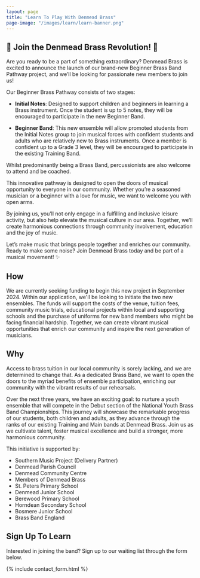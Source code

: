 ```yaml
---
layout: page
title: "Learn To Play With Denmead Brass"
page-image: "/images/learn/learn-banner.png"
---
```


## 🎺 Join the Denmead Brass Revolution! 🎺

Are you ready to be a part of something extraordinary? Denmead Brass is excited to announce the launch of our brand-new Beginner Brass Band Pathway project, and we’ll be looking for passionate new members to join us!

Our Beginner Brass Pathway consists of two stages:

- __Initial Notes__: Designed to support children and beginners in learning a Brass instrument. Once the student is up to 5 notes, they will be encouraged to participate in the new Beginner Band.

 - __Beginner Band__: This new ensemble will allow promoted students from the Initial Notes group to join musical forces with confident students and adults who are relatively new to Brass instruments. Once a member is confident up to a Grade 3 level, they will be encouraged to participate in the existing Training Band.

Whilst predominantly being a Brass Band, percussionists are also welcome to attend and be coached.

This innovative pathway is designed to open the doors of musical opportunity to everyone in our community. Whether you’re a seasoned musician or a beginner with a love for music, we want to welcome you with open arms.

By joining us, you’ll not only engage in a fulfilling and inclusive leisure activity, but also help elevate the musical culture in our area. Together, we’ll create harmonious connections through community involvement, education and the joy of music.

Let’s make music that brings people together and enriches our community. Ready to make some noise? Join Denmead Brass today and be part of a musical movement! ✨

## How 

We are currently seeking funding to begin this new project in September 2024. Within our application, we'll be looking to initiate the two new ensembles. The funds will support the costs of the venue, tuition fees, community music trials, educational projects within local and supporting schools and the purchase of uniforms for new band members who might be facing financial hardship. Together, we can create vibrant musical opportunities that enrich our community and inspire the next generation of musicians.

## Why

Access to brass tuition in our local community is sorely lacking, and we are determined to change that. As a dedicated Brass Band, we want to open the doors to the myriad benefits of ensemble participation, enriching our community with the vibrant results of our rehearsals.

Over the next three years, we have an exciting goal: to nurture a youth ensemble that will compete in the Debut section of the National Youth Brass Band Championships. This journey will showcase the remarkable progress of our students, both children and adults, as they advance through the ranks of our existing Training and Main bands at Denmead Brass. Join us as we cultivate talent, foster musical excellence and build a stronger, more harmonious community.

This initiative is supported by:

- Southern Music Project (Delivery Partner)
- Denmead Parish Council
- Denmead Community Centre
- Members of Denmead Brass
- St. Peters Primary School
- Denmead Junior School
- Berewood Primary School
- Horndean Secondary School
- Bosmere Junior School
- Brass Band England

## Sign Up To Learn

Interested in joining the band? Sign up to our waiting list through the form below.

{% include contact_form.html %}